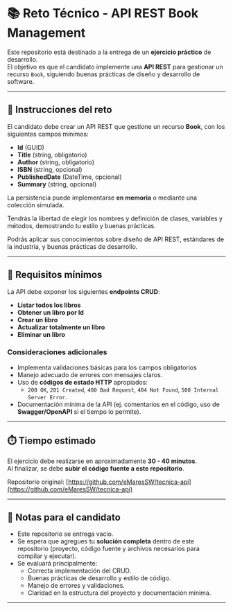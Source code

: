 # 📚 Reto Técnico - API REST Book Management

Este repositorio está destinado a la entrega de un **ejercicio práctico** de desarrollo.  
El objetivo es que el candidato implemente una **API REST** para gestionar un recurso `Book`, siguiendo buenas prácticas de diseño y desarrollo de software.

---

## 📝 Instrucciones del reto

El candidato debe crear un API REST que gestione un recurso **Book**, con los siguientes campos mínimos:

- **Id** (GUID)  
- **Title** (string, obligatorio)  
- **Author** (string, obligatorio)  
- **ISBN** (string, opcional)  
- **PublishedDate** (DateTime, opcional)  
- **Summary** (string, opcional)  

La persistencia puede implementarse **en memoria** o mediante una colección simulada.

Tendrás la libertad de elegir los nombres y definición de clases, variables y métodos, demostrando tu estilo y buenas prácticas.

Podrás aplicar sus conocimientos sobre diseño de API REST, estándares de la industria, y buenas 
prácticas de desarrollo. 

---

## 🔧 Requisitos mínimos

La API debe exponer los siguientes **endpoints CRUD**:

- **Listar todos los libros**
- **Obtener un libro por Id** 
- **Crear un libro**  
- **Actualizar totalmente un libro**
- **Eliminar un libro** 

### Consideraciones adicionales
- Implementa validaciones básicas para los campos obligatorios
- Manejo adecuado de errores con mensajes claros.  
- Uso de **códigos de estado HTTP** apropiados:
  - `200 OK`, `201 Created`, `400 Bad Request`, `404 Not Found`, `500 Internal Server Error`. 
- Documentación mínima de la API (ej. comentarios en el código, uso de **Swagger/OpenAPI** si el tiempo lo permite).  

---

## ⏱️ Tiempo estimado

El ejercicio debe realizarse en aproximadamente **30 - 40 minutos**.  
Al finalizar, se debe **subir el código fuente a este repositorio**.

Repositorio original: [https://github.com/eMaresSW/tecnica-api](https://github.com/eMaresSW/tecnica-api)  

---

## 📌 Notas para el candidato

- Este repositorio se entrega vacío.  
- Se espera que agregues tu **solución completa** dentro de este repositorio (proyecto, código fuente y archivos necesarios para compilar y ejecutar).  
- Se evaluará principalmente:
  - Correcta implementación del CRUD.  
  - Buenas prácticas de desarrollo y estilo de código.  
  - Manejo de errores y validaciones.  
  - Claridad en la estructura del proyecto y documentación mínima.  

---
